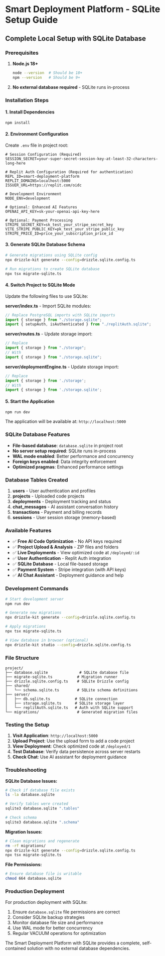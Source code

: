 # Smart Deployment Platform - SQLite Setup Guide

## Complete Local Setup with SQLite Database

### Prerequisites

1. **Node.js 18+**
   ```bash
   node --version  # Should be 18+
   npm --version   # Should be 9+
   ```

2. **No external database required** - SQLite runs in-process

### Installation Steps

#### 1. Install Dependencies
```bash
npm install
```

#### 2. Environment Configuration
Create `.env` file in project root:

```env
# Session Configuration (Required)
SESSION_SECRET=your-super-secret-session-key-at-least-32-characters-long-here

# Replit Auth Configuration (Required for authentication)
REPL_ID=smart-deployment-platform
REPLIT_DOMAINS=localhost:5000
ISSUER_URL=https://replit.com/oidc

# Development Environment
NODE_ENV=development

# Optional: Enhanced AI Features
OPENAI_API_KEY=sk-your-openai-api-key-here

# Optional: Payment Processing
STRIPE_SECRET_KEY=sk_test_your_stripe_secret_key
VITE_STRIPE_PUBLIC_KEY=pk_test_your_stripe_public_key
STRIPE_PRICE_ID=price_your_subscription_price_id
```

#### 3. Generate SQLite Database Schema
```bash
# Generate migrations using SQLite config
npx drizzle-kit generate --config=drizzle.sqlite.config.ts

# Run migrations to create SQLite database
npx tsx migrate-sqlite.ts
```

#### 4. Switch Project to SQLite Mode
Update the following files to use SQLite:

**server/index.ts** - Import SQLite modules:
```javascript
// Replace PostgreSQL imports with SQLite imports
import { storage } from "./storage.sqlite";
import { setupAuth, isAuthenticated } from "./replitAuth.sqlite";
```

**server/routes.ts** - Update storage import:
```javascript
// Replace
import { storage } from "./storage";
// With
import { storage } from "./storage.sqlite";
```

**server/deploymentEngine.ts** - Update storage import:
```javascript
// Replace
import { storage } from './storage';
// With
import { storage } from './storage.sqlite';
```

#### 5. Start the Application
```bash
npm run dev
```

The application will be available at: `http://localhost:5000`

### SQLite Database Features

- **File-based database**: `database.sqlite` in project root
- **No server setup required**: SQLite runs in-process
- **WAL mode enabled**: Better performance and concurrency
- **Foreign keys enabled**: Data integrity enforcement
- **Optimized pragmas**: Enhanced performance settings

### Database Tables Created

1. **users** - User authentication and profiles
2. **projects** - Uploaded code projects
3. **deployments** - Deployment tracking and status
4. **chat_messages** - AI assistant conversation history
5. **transactions** - Payment and billing records
6. **sessions** - User session storage (memory-based)

### Available Features

- ✅ **Free AI Code Optimization** - No API keys required
- ✅ **Project Upload & Analysis** - ZIP files and folders
- ✅ **Live Deployments** - View optimized code at `/deployed/:id`
- ✅ **User Authentication** - Replit Auth integration
- ✅ **SQLite Database** - Local file-based storage
- ✅ **Payment System** - Stripe integration (with API keys)
- ✅ **AI Chat Assistant** - Deployment guidance and help

### Development Commands

```bash
# Start development server
npm run dev

# Generate new migrations
npx drizzle-kit generate --config=drizzle.sqlite.config.ts

# Apply migrations
npx tsx migrate-sqlite.ts

# View database in browser (optional)
npx drizzle-kit studio --config=drizzle.sqlite.config.ts
```

### File Structure

```
project/
├── database.sqlite              # SQLite database file
├── migrate-sqlite.ts           # Migration runner
├── drizzle.sqlite.config.ts    # SQLite Drizzle config
├── shared/
│   └── schema.sqlite.ts        # SQLite schema definitions
├── server/
│   ├── db.sqlite.ts           # SQLite connection
│   ├── storage.sqlite.ts      # SQLite storage layer
│   └── replitAuth.sqlite.ts   # Auth with SQLite support
└── migrations/                 # Generated migration files
```

### Testing the Setup

1. **Visit Application**: `http://localhost:5000`
2. **Upload Project**: Use the upload form to add a code project
3. **View Deployment**: Check optimized code at `/deployed/1`
4. **Test Database**: Verify data persistence across server restarts
5. **Check Chat**: Use AI assistant for deployment guidance

### Troubleshooting

**SQLite Database Issues:**
```bash
# Check if database file exists
ls -la database.sqlite

# Verify tables were created
sqlite3 database.sqlite ".tables"

# Check schema
sqlite3 database.sqlite ".schema"
```

**Migration Issues:**
```bash
# Clean migrations and regenerate
rm -rf migrations/
npx drizzle-kit generate --config=drizzle.sqlite.config.ts
npx tsx migrate-sqlite.ts
```

**File Permissions:**
```bash
# Ensure database file is writable
chmod 664 database.sqlite
```

### Production Deployment

For production deployment with SQLite:

1. Ensure `database.sqlite` file permissions are correct
2. Consider SQLite backup strategies
3. Monitor database file size and performance
4. Use WAL mode for better concurrency
5. Regular VACUUM operations for optimization

The Smart Deployment Platform with SQLite provides a complete, self-contained solution with no external database dependencies.
